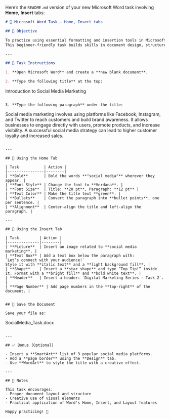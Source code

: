 Here’s the `README.md` version of your new Microsoft Word task involving **Home**, **Insert** tabs:

```markdown
# 📝 Microsoft Word Task – Home, Insert tabs

## 🎯 Objective

To practice using essential formatting and insertion tools in Microsoft Word.  
This beginner-friendly task builds skills in document design, structure, and visual enhancement.

---

## 📄 Task Instructions

1. **Open Microsoft Word** and create a **new blank document**.

2. **Type the following title** at the top:
```

Introduction to Social Media Marketing

```

3. **Type the following paragraph** under the title:
```

Social media marketing involves using platforms like Facebook, Instagram, and Twitter to reach customers and build brand awareness. It allows businesses to engage directly with users, promote products, and increase visibility. A successful social media strategy can lead to higher customer loyalty and increased sales.

```

---

## 🧰 Using the Home Tab

| Task           | Action |
|----------------|--------|
| **Bold**       | Bold the words **"social media"** wherever they appear. |
| **Font Style** | Change the font to **Verdana**. |
| **Font Size**  | Title: **20 pt**, Paragraph: **12 pt** |
| **Text Color** | Make the title text **green**. |
| **Bullets**    | Convert the paragraph into **bullet points**, one per sentence. |
| **Alignment**  | Center-align the title and left-align the paragraph. |

---

## 🧩 Using the Insert Tab

| Task         | Action |
|--------------|--------|
| **Picture**  | Insert an image related to **social media marketing**. |
| **Text Box** | Add a text box below the paragraph with:  
`Let’s connect with your audience!`  
Style it with **italic text** and a **light background fill**. |
| **Shape**    | Insert a **star shape** and type “Top Tip!” inside it. Format with a **bright fill** and **bold white text**. |
| **Header**   | Insert a header: `Digital Marketing Series – Task 2`. |
| **Page Number** | Add page numbers in the **top-right** of the document. |


## 💾 Save the Document

Save your file as:  
```

SocialMedia\_Task.docx

```

---

## ✅ Bonus (Optional)

- Insert a **SmartArt** list of 3 popular social media platforms.
- Add a **page border** using the **Design** tab.
- Use **WordArt** to style the title with a creative effect.

---

## 📌 Notes

This task encourages:
- Proper document layout and structure
- Creative use of visual elements
- Practical application of Word's Home, Insert, and Layout features

Happy practicing! 🎯
```
